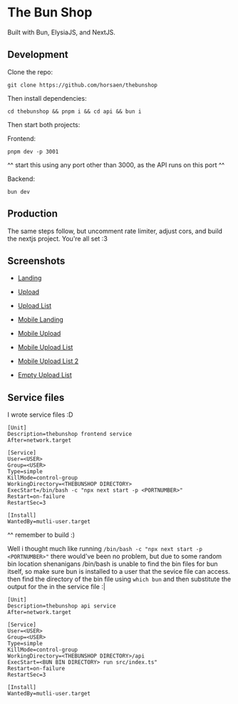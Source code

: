 # The Bun Shop

Built with Bun, ElysiaJS, and NextJS.

## Development

Clone the repo:
```
git clone https://github.com/horsaen/thebunshop
```

Then install dependencies:
```
cd thebunshop && pnpm i && cd api && bun i
```

Then start both projects:

Frontend:
```
pnpm dev -p 3001
```
^^ start this using any port other than 3000, as the API runs on this port ^^

Backend:
```
bun dev
```

## Production

The same steps follow, but uncomment rate limiter, adjust cors, and build the nextjs project. You're all set :3

## Screenshots

- [Landing](/docs/screenshots/desktop/landing.png)
- [Upload](/docs/screenshots/desktop/upload.png)
- [Upload List](/docs/screenshots/desktop/uploads.png)

- [Mobile Landing](/docs/screenshots/mobile/landing.png)
- [Mobile Upload](/docs/screenshots/mobile/upload.png)
- [Mobile Upload List](/docs/screenshots/mobile/single.png)
- [Mobile Upload List 2](/docs/screenshots/mobile/double.png)
- [Empty Upload List](/docs/screenshots/mobile/no%20more%20womp%20womp.png)

## Service files

I wrote service files :D

```systemd
[Unit]
Description=thebunshop frontend service
After=network.target

[Service]
User=<USER>
Group=<USER>
Type=simple
KillMode=control-group
WorkingDirectory=<THEBUNSHOP DIRECTORY>
ExecStart=/bin/bash -c "npx next start -p <PORTNUMBER>"
Restart=on-failure
RestartSec=3

[Install]
WantedBy=mutli-user.target
```
^^ remember to build :)

Well i thought much like running `/bin/bash -c "npx next start -p <PORTNUMBER>"` there would've been no problem, but due to some random bin location shenanigans /bin/bash is unable to find the bin files for bun itself, so make sure bun is installed to a user that the sevice file can access. then find the directory of the bin file using `which bun` and then substitute the output for the <BUN BIN DIRECTORY> in the service file :|

```
[Unit]
Description=thebunshop api service
After=network.target

[Service]
User=<USER>
Group=<USER>
Type=simple
KillMode=control-group
WorkingDirectory=<THEBUNSHOP DIRECTORY>/api
ExecStart=<BUN BIN DIRECTORY> run src/index.ts"
Restart=on-failure
RestartSec=3

[Install]
WantedBy=mutli-user.target
```